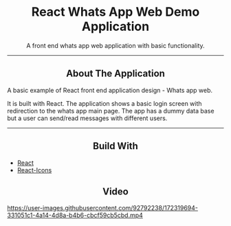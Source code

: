 <div></div>
<h1  align="center">React Whats App Web Demo Application</h1>

<div align="center">
  <p align="center">
    A front end whats app web application with basic functionality.
  </p>
</div>
<hr>
<!-- ABOUT THE APPLICATION -->
<h2 align="center">About The Application </h2>
A basic example of React front end application design - Whats app web.

It is built with React.
The application shows a basic login screen with redirection to the whats app main page. The app has a dummy data base but a user can send/read messages with different users.

<hr>
<h2 align="center">Build With </h2>

-   [React](https://reactjs.org/)
-   [React-Icons](https://react-icons.github.io/react-icons/)

<h2 align="center">Video</h2>

https://user-images.githubusercontent.com/92792238/172319694-331051c1-4a14-4d8a-b4b6-cbcf59cb5cbd.mp4
